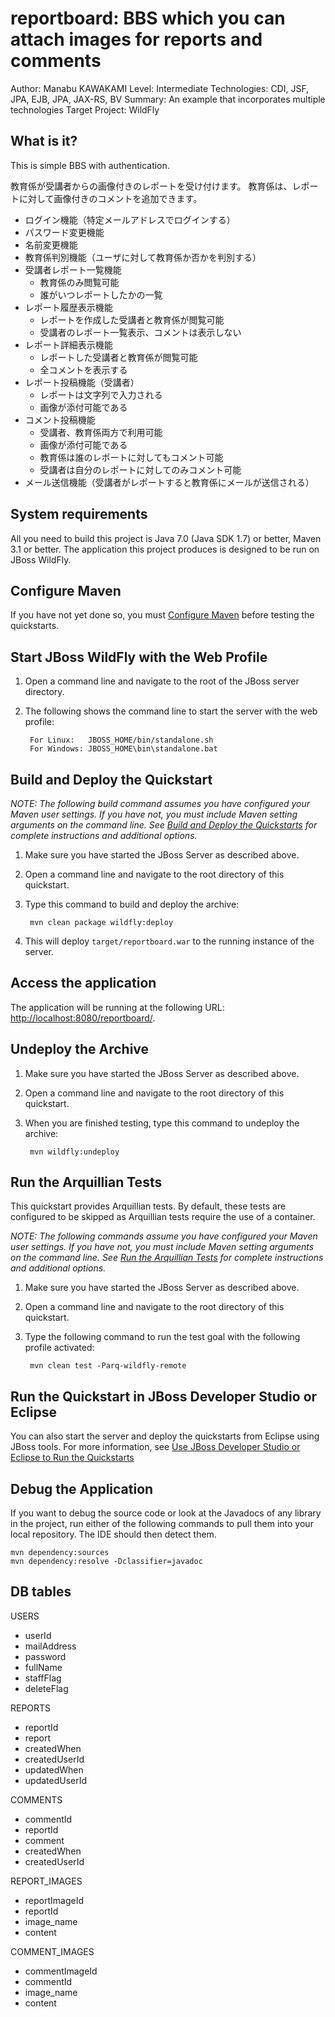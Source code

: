 reportboard: BBS which you can attach images for reports and comments 
========================
Author: Manabu KAWAKAMI
Level: Intermediate
Technologies: CDI, JSF, JPA, EJB, JPA, JAX-RS, BV
Summary: An example that incorporates multiple technologies
Target Project: WildFly



What is it?
-----------

This is simple BBS with authentication.

教育係が受講者からの画像付きのレポートを受け付けます。
教育係は、レポートに対して画像付きのコメントを追加できます。

* ログイン機能（特定メールアドレスでログインする）
* パスワード変更機能
* 名前変更機能
* 教育係判別機能（ユーザに対して教育係か否かを判別する）
* 受講者レポート一覧機能
    * 教育係のみ閲覧可能
    * 誰がいつレポートしたかの一覧
* レポート履歴表示機能
    * レポートを作成した受講者と教育係が閲覧可能
    * 受講者のレポート一覧表示、コメントは表示しない
* レポート詳細表示機能
    * レポートした受講者と教育係が閲覧可能
    * 全コメントを表示する
* レポート投稿機能（受講者）
    * レポートは文字列で入力される
    * 画像が添付可能である
* コメント投稿機能
    * 受講者、教育係両方で利用可能
    * 画像が添付可能である
    * 教育係は誰のレポートに対してもコメント可能
    * 受講者は自分のレポートに対してのみコメント可能
* メール送信機能（受講者がレポートすると教育係にメールが送信される）




System requirements
-------------------

All you need to build this project is Java 7.0 (Java SDK 1.7) or better, Maven 3.1 or better.
The application this project produces is designed to be run on JBoss WildFly.

 
Configure Maven
---------------

If you have not yet done so, you must [Configure Maven](https://github.com/jboss-developer/jboss-developer-shared-resources/blob/master/guides/CONFIGURE_MAVEN.md) before testing the quickstarts.


Start JBoss WildFly with the Web Profile
-------------------------

1. Open a command line and navigate to the root of the JBoss server directory.
2. The following shows the command line to start the server with the web profile:

        For Linux:   JBOSS_HOME/bin/standalone.sh
        For Windows: JBOSS_HOME\bin\standalone.bat

 
Build and Deploy the Quickstart
-------------------------

_NOTE: The following build command assumes you have configured your Maven user settings. If you have not, you must include Maven setting arguments on the command line. See [Build and Deploy the Quickstarts](https://github.com/jboss-developer/jboss-eap-quickstarts#build-and-deploy-the-quickstarts) for complete instructions and additional options._

1. Make sure you have started the JBoss Server as described above.
2. Open a command line and navigate to the root directory of this quickstart.
3. Type this command to build and deploy the archive:

        mvn clean package wildfly:deploy

4. This will deploy `target/reportboard.war` to the running instance of the server.
 

Access the application 
---------------------

The application will be running at the following URL: <http://localhost:8080/reportboard/>.


Undeploy the Archive
--------------------

1. Make sure you have started the JBoss Server as described above.
2. Open a command line and navigate to the root directory of this quickstart.
3. When you are finished testing, type this command to undeploy the archive:

        mvn wildfly:undeploy


Run the Arquillian Tests 
-------------------------

This quickstart provides Arquillian tests. By default, these tests are configured to be skipped as Arquillian tests require the use of a container. 

_NOTE: The following commands assume you have configured your Maven user settings. If you have not, you must include Maven setting arguments on the command line. See [Run the Arquillian Tests](https://github.com/jboss-developer/jboss-developer-shared-resources/blob/master/guides/RUN_ARQUILLIAN_TESTS.md) for complete instructions and additional options._

1. Make sure you have started the JBoss Server as described above.
2. Open a command line and navigate to the root directory of this quickstart.
3. Type the following command to run the test goal with the following profile activated:

        mvn clean test -Parq-wildfly-remote


Run the Quickstart in JBoss Developer Studio or Eclipse
-------------------------------------
You can also start the server and deploy the quickstarts from Eclipse using JBoss tools. For more information, see [Use JBoss Developer Studio or Eclipse to Run the Quickstarts](https://github.com/jboss-developer/jboss-developer-shared-resources/blob/master/guides/USE_JBDS.md) 



Debug the Application
------------------------------------

If you want to debug the source code or look at the Javadocs of any library in the project, run either of the following commands to pull them into your local repository. The IDE should then detect them.

    mvn dependency:sources
    mvn dependency:resolve -Dclassifier=javadoc



DB tables
------------------------------------
USERS 
* userId
* mailAddress
* password 
* fullName
* staffFlag
* deleteFlag

REPORTS
* reportId
* report
* createdWhen
* createdUserId
* updatedWhen
* updatedUserId

COMMENTS
* commentId
* reportId
* comment
* createdWhen
* createdUserId

REPORT_IMAGES
* reportImageId
* reportId
* image_name
* content

COMMENT_IMAGES
* commentImageId
* commentId
* image_name
* content
